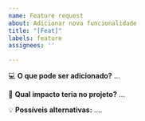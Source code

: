 ```yaml
---
name: Feature request
about: Adicionar nova funcionalidade
title: "[Feat]"
labels: feature
assignees: ''

---
```


💻 **O que pode ser adicionado?**
... 

👾 **Qual impacto teria no projeto?**
...

💡 **Possíveis alternativas:**
....

